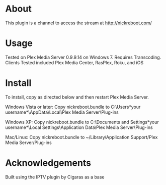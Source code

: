 About
=====
  This plugin is a channel to access the stream at http://nickreboot.com/

Usage
=====
 Tested on Plex Media Server 0.9.9.14 on Windows 7. Requires Transcoding.  
Clients Tested included Plex Media Center, RasPlex, Roku, and iOS

Install
=======
  To install, copy as directed below and then restart Plex Media Server.

 Windows Vista or later:
  Copy nickreboot.bundle to C:\Users\*your username*\AppData\Local\Plex Media Server\Plug-ins

 Windows XP:
  Copy nickreboot.bundle to C:\Documents and Settings\*your username*\Local Settings\Application Data\Plex Media Server\Plug-ins

 Mac/Linux:
  Copy nickreboot.bundle to  ~/Library/Application Support/Plex Media Server/Plug-ins


Acknowledgements
================
 Built using the IPTV plugin by Cigaras as a base
